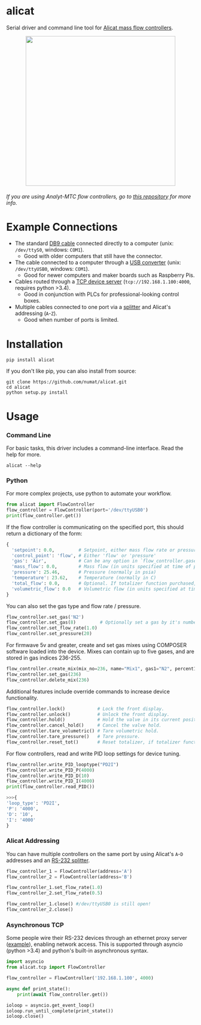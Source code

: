 alicat
======

Serial driver and command line tool for
[Alicat mass flow controllers](http://www.alicat.com/products/mass-flow-meters-and-controllers/mass-flow-controllers/).

<p align="center">
  <img src="http://www.alicat.com/wpinstall/wp-content/uploads/2012/01/gas-mass-flow-controller1.jpg" height="400" />
</p>

###### If you are using Analyt-MTC flow controllers, go to [this repository](https://github.com/schlenzmeister/AnalytMTC/wiki) for more info.

Example Connections
===================

 * The standard [DB9 cable](http://www.alicat.com/wpinstall/wp-content/uploads/2013/07/MD8DB9.jpg) connected directly to a computer (unix: `/dev/ttyS0`, windows: `COM1`).
   * Good with older computers that still have the connector.
 * The cable connected to a computer through a [USB converter](https://www.amazon.com/gp/product/B0007T27H8) (unix: `/dev/ttyUSB0`, windows: `COM1`).
   * Good for newer computers and maker boards such as Raspberry Pis.
 * Cables routed through a [TCP device server](https://www.amazon.com/gp/product/B00I5EYB2Q) (`tcp://192.168.1.100:4000`, requires python >3.4).
    * Good in conjunction with PLCs for professional-looking control boxes.
 * Multiple cables connected to one port via a [splitter](https://www.amazon.com/gp/product/B007F2E188) and Alicat's addressing (`A`-`Z`).
    * Good when number of ports is limited.

Installation
============

```
pip install alicat
```

If you don't like pip, you can also install from source:

```
git clone https://github.com/numat/alicat.git
cd alicat
python setup.py install
```


Usage
=====

### Command Line

For basic tasks, this driver includes a command-line interface. Read the help
for more.

```
alicat --help
```

### Python

For more complex projects, use python to automate your workflow.

```python
from alicat import FlowController
flow_controller = FlowController(port='/dev/ttyUSB0')
print(flow_controller.get())
```

If the flow controller is communicating on the specified port, this should
return a dictionary of the form:

```python
{
  'setpoint': 0.0,         # Setpoint, either mass flow rate or pressure
  'control_point': 'flow', # Either 'flow' or 'pressure'
  'gas': 'Air',            # Can be any option in `flow_controller.gases`
  'mass_flow': 0.0,        # Mass flow (in units specified at time of purchase)
  'pressure': 25.46,       # Pressure (normally in psia)
  'temperature': 23.62,    # Temperature (normally in C)
  'total_flow': 0.0,       # Optional. If totalizer function purchased, will be included
  'volumetric_flow': 0.0   # Volumetric flow (in units specified at time of purchase)
}
```

You can also set the gas type and flow rate / pressure.

```python
flow_controller.set_gas('N2')
flow_controller.set_gas(8)         # Optionally set a gas by it's number; find the full gas table on page 52 of the Alicat manual.
flow_controller.set_flow_rate(1.0)
flow_controller.set_pressure(20)
```

For firmwave 5v and greater, create and set gas mixes using COMPOSER software loaded into the device. Mixes can contain up to five gases, and are stored in gas indices 236-255. 

```python
flow_controller.create_mix(mix_no=236, name="Mix1", gas1="N2", percent1=50, gas2="Ar", percent2=50)
flow_controller.set_gas(236)
flow_controller.delete_mix(236)
```

Additional features include override commands to increase device functionality.

```python
flow_controller.lock()            # Lock the front display.
flow_controller.unlock()          # Unlock the front display.
flow_controller.hold()            # Hold the valve in its current position. 
flow_controller.cancel_hold()     # Cancel the valve hold.
flow_controller.tare_volumetric() # Tare volumetric hold.
flow_controller.tare_pressure()   # Tare pressure.
flow_controller.reset_tot()       # Reset totalizer, if totalizer functionality included.
```

For flow controllers, read and write PID loop settings for device tuning. 

```python
flow_controller.write_PID_looptype("PD2I")
flow_controller.write_PID_P(4000)
flow_controller.write_PID_D(10)
flow_controller.write_PID_I(4000)
print(flow_controller.read_PID())

>>>{
'loop_type': 'PD2I',
'P': '4000',
'D': '10',
'I': '4000'
}
```

### Alicat Addressing

You can have multiple controllers on the same port by using Alicat's `A`-`D` addresses
and an [RS-232 splitter](https://www.amazon.com/gp/product/B007F2E188).

```python
flow_controller_1 = FlowController(address='A')
flow_controller_2 = FlowController(address='B')

flow_controller_1.set_flow_rate(1.0)
flow_controller_2.set_flow_rate(0.5)

flow_controller_1.close() #/dev/ttyUSB0 is still open!
flow_controller_2.close()
```

### Asynchronous TCP

Some people wire their RS-232 devices through an ethernet proxy server ([example](https://www.amazon.com/gp/product/B00I5EYB2Q)), enabling network
access. This is supported through asyncio (python >3.4) and python's built-in
asynchronous syntax.

```python
import asyncio
from alicat.tcp import FlowController

flow_controller = FlowController('192.168.1.100', 4000)

async def print_state():
    print(await flow_controller.get())

ioloop = asyncio.get_event_loop()
ioloop.run_until_complete(print_state())
ioloop.close()
```
